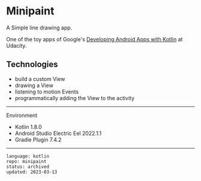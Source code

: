 # Minipaint

A Simple line drawing app.

One of the toy apps of Google's [Developing Android Apps with Kotlin] at Udacity.

## Technologies

* build a custom View
* drawing a View
* listening to motion Events
* programmatically adding the View to the activity

[Developing Android Apps with Kotlin]: https://www.udacity.com/course/developing-android-apps-with-kotlin--ud9012

---

Environment

- Kotlin 1.8.0
- Android Studio Electric Eel 2022.1.1
- Gradle Plugin 7.4.2

----

```
language: kotlin
repo: minipaint
status: archived
updated: 2023-03-13
```